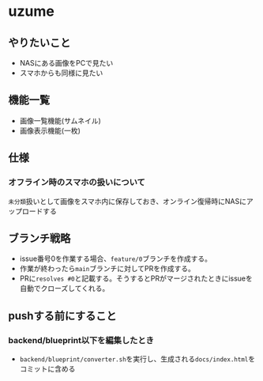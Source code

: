 # uzume

## やりたいこと
* NASにある画像をPCで見たい
* スマホからも同様に見たい

## 機能一覧
* 画像一覧機能(サムネイル)
* 画像表示機能(一枚)

## 仕様
### オフライン時のスマホの扱いについて
`未分類`扱いとして画像をスマホ内に保存しておき、オンライン復帰時にNASにアップロードする

## ブランチ戦略
* issue番号0を作業する場合、`feature/0`ブランチを作成する。
* 作業が終わったら`main`ブランチに対してPRを作成する。
* PRに`resolves #0`と記載する。そうするとPRがマージされたときにissueを自動でクローズしてくれる。

## pushする前にすること
### backend/blueprint以下を編集したとき
* `backend/blueprint/converter.sh`を実行し、生成される`docs/index.html`をコミットに含める
